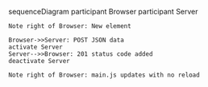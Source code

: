 sequenceDiagram
    participant Browser
    participant Server

    Note right of Browser: New element

    Browser->>Server: POST JSON data
    activate Server
    Server-->>Browser: 201 status code added
    deactivate Server

    Note right of Browser: main.js updates with no reload
